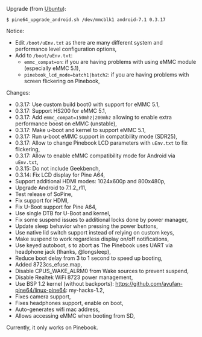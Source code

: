 Upgrade (from [Ubuntu](https://github.com/ayufan-pine64/linux-build/releases/latest)):
```
$ pine64_upgrade_android.sh /dev/mmcblk1 android-7.1 0.3.17
```

Notice:
- Edit `/boot/uEnv.txt` as there are many different system and performance level configuration options,
- Add to `/boot/uEnv.txt`:
  - `emmc_compat=on`: if you are having problems with using eMMC module (especially eMMC 5.1),
  - `pinebook_lcd_mode=batch1|batch2`: if you are having problems with screen flickering on Pinebook,

Changes:
- 0.3.17: Use custom build boot0 with support for eMMC 5.1,
- 0.3.17: Support HS200 for eMMC 5.1,
- 0.3.17: Add `emmc_compat=150mhz|200mhz` allowing to enable extra performance boost on eMMC (unstable),
- 0.3.17: Make u-boot and kernel to support eMMC 5.1,
- 0.3.17: Run u-boot eMMC support in compatibility mode (SDR25),
- 0.3.17: Allow to change Pinebook LCD parameters with `uEnv.txt` to fix flickering,
- 0.3.17: Allow to enable eMMC compatibility mode for Android via `uEnv.txt`,
- 0.3.15: Do not include Geekbench,
- 0.3.14: Fix LCD display for Pine A64,
- Support additional HDMI modes: 1024x600p and 800x480p,
- Upgrade Android to 7.1.2_r11,
- Test release of SoPine,
- Fix support for HDMI,
- Fix U-Boot support for Pine A64,
- Use single DTB for U-Boot and kernel,
- Fix some suspend issues to additional locks done by power manager,
- Update sleep behavior when pressing the power buttons,
- Use native lid switch support instead of relying on custom keys,
- Make suspend to work regardless display on/off notifications,
- Use keyed autoboot, s to abort as The Pinebook uses UART via headphone jack (thanks, @longsleep),
- Reduce boot delay from 3 to 1 second to speed up booting,
- Added 8723cs_efuse.map,
- Disable CPUS_WAKE_ALRM0 from Wake sources to prevent suspend,
- Disable Realtek WiFi 8723 power management,
- Use BSP 1.2 kernel (without backports): https://github.com/ayufan-pine64/linux-pine64: my-hacks-1.2,
- Fixes camera support,
- Fixes headphones support, enable on boot,
- Auto-generates wifi mac address,
- Allows accessing eMMC when booting from SD,

Currently, it only works on Pinebook.

